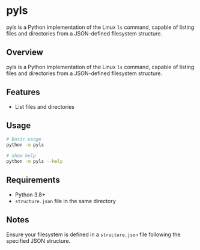 # pyls
pyls is a Python implementation of the Linux `ls` command, capable of listing files and directories from a JSON-defined filesystem structure.

## Overview
pyls is a Python implementation of the Linux `ls` command, capable of listing files and directories from a JSON-defined filesystem structure.

## Features
- List files and directories

## Usage
```bash
# Basic usage
python -m pyls

# Show help
python -m pyls --help
```

## Requirements
- Python 3.8+
- `structure.json` file in the same directory

## Notes
Ensure your filesystem is defined in a `structure.json` file following the specified JSON structure.